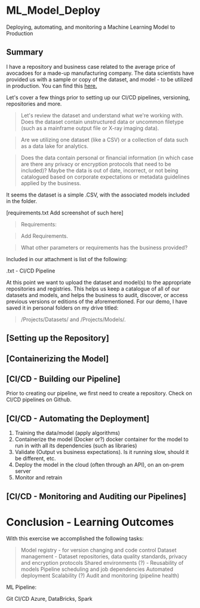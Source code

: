 # ML_Model_Deploy
Deploying, automating, and monitoring a Machine Learning Model to Production

## Summary
I have a repository and business case related to the average price of avocadoes for a made-up manufacturing company. The data scientists have provided us with a sample or copy of the dataset, and model - to be utilized in production. You can find this [here.](https://github.com/endlessparadigm/ML_Model_Dataset)

Let's cover a few things prior to setting up our CI/CD pipelines, versioning, repositories and more. 

> Let's review the dataset and understand what we're working with. Does the dataset contain unstructured data or uncommon filetype (such as a mainframe output file or X-ray imaging data). 

> Are we utilizing one dataset (like a CSV) or a collection of data such as a data lake for analytics. 

> Does the data contain personal or financial information (in which case are there any privacy or encryption protocols that need to be included)? Maybe the data is out of date, incorrect, or not being catalogued based on corporate expectations or metadata guidelines applied by the business.

It seems the dataset is a simple .CSV, with the associated models included in the folder.

[requirements.txt Add screenshot of such here]

> Requirements:

> Add Requirements.

> What other parameters or requirements has the business provided?

Included in our attachment is list of the following:

.txt - 
CI/CD Pipeline




At this point we want to upload the dataset and model(s) to the appropriate repositories and registries. This helps us keep a catalogue of all of our datasets and models, and helps the business to audit, discover, or access previous versions or editions of the aforementioned. For our demo, I have saved it in personal folders on my drive titled:
> /Projects/Datasets/ and /Projects/Models/.

## [Setting up the Repository]
## [Containerizing the Model]

## [CI/CD - Building our Pipeline]

Prior to creating our pipeline, we first need to create a repository.
Check on CI/CD pipelines on  Github.

## [CI/CD - Automating the Deployment]

1. Training the data/model (apply algorithms)
2. Containerize the model (Docker or?) docker container for the model to run in with all its dependencies (such as libraries)
3. Validate (Output vs business expectations). Is it running slow, should it be different, etc.
4. Deploy the model in the cloud (often through an API), on an on-prem server
5. Monitor and retrain

## [CI/CD - Monitoring and Auditing our Pipelines]

# Conclusion - Learning Outcomes

With this exercise we accomplished the following tasks:
> Model registry - for version changing and code control
> Dataset management - Dataset repositories, data quality standards, privacy and encryption protocols
> Shared environments (?) - Reusability of models
> Pipeline scheduling and job dependencies
> Automated deployment
> Scalability (?)
> Audit and monitoring (pipeline health)

ML Pipeline:

Git
CI/CD
Azure, DataBricks, Spark
